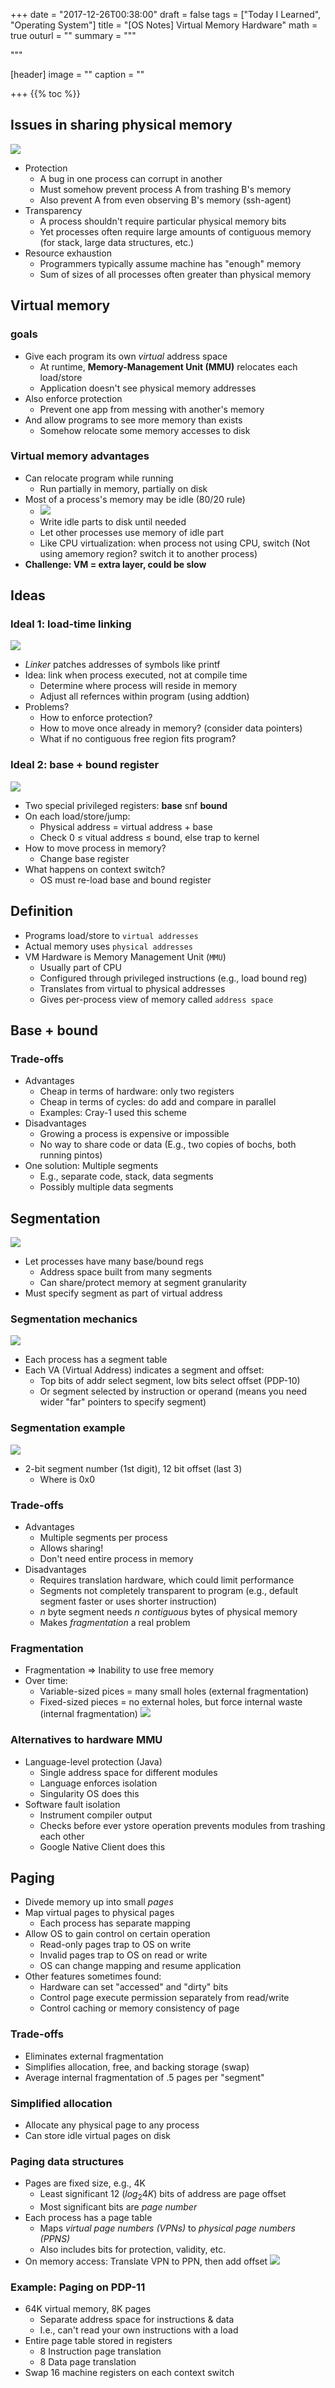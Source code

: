 +++
date = "2017-12-26T00:38:00"
draft = false
tags = ["Today I Learned", "Operating System"]
title = "[OS Notes] Virtual Memory Hardware"
math = true
outurl = ""
summary = """

"""

[header]
image = ""
caption = ""

+++
{{% toc %}}
## Issues in sharing physical memory
![](/img/post/WX20171226-152306.png)

- Protection
    - A bug in one process can corrupt in another
    - Must somehow prevent process A from trashing B's memory
    - Also prevent A from even observing B's memory (ssh-agent)
- Transparency
    - A process shouldn't require particular physical memory bits
    - Yet processes often require large amounts of contiguous memory (for stack, large data structures, etc.)
- Resource exhaustion
    - Programmers typically assume machine has "enough" memory
    - Sum of sizes of all processes often greater than physical memory

## Virtual memory 
### goals
- Give each program its own *virtual* address space
    - At runtime, **Memory-Management Unit (MMU)** relocates each load/store
    - Application doesn't see physical memory addresses
- Also enforce protection
    - Prevent one app from messing with another's memory
- And allow programs to see more memory than exists
    - Somehow relocate some memory accesses to disk

### Virtual memory advantages
- Can relocate program while running
    - Run partially in memory, partially on disk
- Most of a process's memory may be idle (80/20 rule)
    - ![](/img/post/WX20171226-153927.png)
    - Write idle parts to disk until needed
    - Let other processes use memory of idle part
    - Like CPU virtualization: when process not using CPU, switch (Not using amemory region? switch it to another process)
- **Challenge: VM = extra layer, could be slow**

## Ideas
### Ideal 1: load-time linking
![](/img/post/WX20171226-154928.png)

- *Linker* patches addresses of symbols like printf
- Idea: link when process executed, not at compile time
    - Determine where process will reside in memory
    - Adjust all refernces within program (using addtion)
- Problems?
    - How to enforce protection?
    - How to move once already in memory? (consider data pointers)
    - What if no contiguous free region fits program?

### Ideal 2: base + bound register
![](/img/post/WX20171226-163437.png)

- Two special privileged registers: **base** snf **bound**
- On each load/store/jump:
    - Physical address = virtual address + base
    - Check 0 ≤ vitual address ≤ bound, else trap to kernel
- How to move process in memory?
    - Change base register
- What happens on context switch?
    - OS must re-load base and bound register

## Definition
- Programs load/store to `virtual addresses`
- Actual memory uses `physical addresses`
- VM Hardware is Memory Management Unit (`MMU`)
    - Usually part of CPU
    - Configured through privileged instructions (e.g., load bound reg)
    - Translates from virtual to physical addresses
    - Gives per-process view of memory called `address space`

## Base + bound
### Trade-offs
- Advantages
    - Cheap in terms of hardware: only two registers
    - Cheap in terms of cycles: do add and compare in parallel
    - Examples: Cray-1 used this scheme
- Disadvantages
    - Growing a process is expensive or impossible
    - No way to share code or data (E.g., two copies of bochs, both running pintos)
- One solution: Multiple segments
    - E.g., separate code, stack, data segments
    - Possibly multiple data segments

## Segmentation
![](/img/post/WX20171226-164915.png)

- Let processes have many base/bound regs
    - Address space built from many segments
    - Can share/protect memory at segment granularity
- Must specify segment as part of virtual address

### Segmentation mechanics
![](/img/post/WX20171226-191449.png)

- Each process has a segment table
- Each VA (Virtual Address) indicates a segment and offset:
    - Top bits of addr select segment, low bits select offset (PDP-10)
    - Or segment selected by instruction or operand (means you need wider "far" pointers to specify segment)

### Segmentation example
![](/img/post/WX20171226-192145.png)

- 2-bit segment number (1st digit), 12 bit offset (last 3)
    - Where is 0x0

### Trade-offs
- Advantages
    - Multiple segments per process
    - Allows sharing!
    - Don't need entire process in memory
- Disadvantages
    - Requires translation hardware, which could limit performance
    - Segments not completely transparent to program (e.g., default segment faster or uses shorter instruction)
    - $n$ byte segment needs *n contiguous* bytes of physical memory
    - Makes *fragmentation* a real problem

### Fragmentation
- Fragmentation => Inability to use free memory
- Over time:
    - Variable-sized pices = many small holes (external fragmentation)
    - Fixed-sized pieces = no external holes, but force internal waste (internal fragmentation)
![](/img/post/WX20171226-213655.png)

### Alternatives to hardware MMU
- Language-level protection (Java)
    - Single address space for different modules
    - Language enforces isolation
    - Singularity OS does this
- Software fault isolation
    - Instrument compiler output
    - Checks before ever ystore operation prevents modules from trashing each other
    - Google Native Client does this

## Paging
- Divede memory up into small *pages*
- Map virtual pages to physical pages
    - Each process has separate mapping
- Allow OS to gain control on certain operation
    - Read-only pages trap to OS on write
    - Invalid pages trap to OS on read or write
    - OS can change mapping and resume application
- Other features sometimes found:
    - Hardware can set "accessed" and "dirty" bits
    - Control page execute permission separately from read/write
    - Control caching or memory consistency of page

### Trade-offs
- Eliminates external fragmentation
- Simplifies allocation, free, and backing storage (swap)
- Average internal fragmentation of .5 pages per "segment"

### Simplified allocation
- Allocate any physical page to any process
- Can store idle virtual pages on disk

### Paging data structures
- Pages are fixed size, e.g., 4K
    - Least significant 12 ($log_{2}4K$) bits of address are page offset
    - Most significant bits are *page number*
- Each process has a page table
    - Maps *virtual page numbers (VPNs)* to *physical page numbers (PPNS)*
    - Also includes bits for protection, validity, etc.
- On memory access: Translate VPN to PPN, then add offset
![](/img/post/WX20171227-094654.png)

### Example: Paging on PDP-11
- 64K virtual memory, 8K pages
    - Separate address space for instructions & data
    - I.e., can't read your own instructions with a load
- Entire page table stored in registers
    - 8 Instruction page translation
    - 8 Data page translation
- Swap 16 machine registers on each context switch

